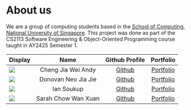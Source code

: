 # About us
We are a group of computing students based in the
[School of Computing, National University of Singapore](https://www.comp.nus.edu.sg/). This project was done as part of
the CS2113 Software Engineering & Object-Oriented Programming course taught in AY2425 Semester 1. 

| Display                                             |        Name         |               Github Profile               |            Portfolio             |
|-----------------------------------------------------|:-------------------:|:------------------------------------------:|:--------------------------------:|
| ![](https://via.placeholder.com/100.png?text=Photo) | Cheng Jia Wei Andy  | [Github](https://github.com/averageandyyy) | [Portfolio](team/averageandyyy)  |
| ![](https://via.placeholder.com/100.png?text=Photo) | Donovan Neo Jia Jie |    [Github](https://github.com/xenthm)     |   [Portfolio](team/xenthm.md)    |
| ![](https://via.placeholder.com/100.png?text=Photo) |     Ian Soukup      |   [Github](https://github.com/iaso1774)    |  [Portfolio](team/iaso1774.md)   |
| ![](https://via.placeholder.com/100.png?text=Photo) | Sarah Chow Wan Xuan |  [Github](https://github.com/sarahchow03)  | [Portfolio](team/sarahchow03.md) |
